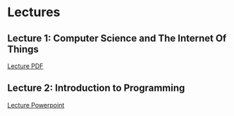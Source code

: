 # Lectures


## Lecture 1: Computer Science and The Internet Of Things


[Lecture PDF](https://s3.amazonaws.com/pyro-cdn/sphs/content/SPHS_CSclub_Lecture1.pdf)

## Lecture 2: Introduction to Programming

[Lecture Powerpoint](https://s3.amazonaws.com/pyro-cdn/sphs/content/SPHS_CSclub_Lecture2.pptx)
